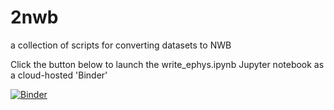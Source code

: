 # 2nwb
a collection of scripts for converting datasets to NWB

Click the button below to launch the write_ephys.ipynb Jupyter notebook as a cloud-hosted 'Binder'

[![Binder](https://mybinder.org/badge.svg)](https://mybinder.org/v2/gh/bendichter/to_nwb/master?filepath=ephys_tutorial%2Fwrite_ephys.ipynb)
